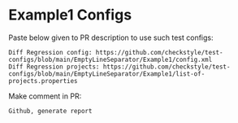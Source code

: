 # Example1 Configs
Paste below given to PR description to use such test configs:
```
Diff Regression config: https://github.com/checkstyle/test-configs/blob/main/EmptyLineSeparator/Example1/config.xml
Diff Regression projects: https://github.com/checkstyle/test-configs/blob/main/EmptyLineSeparator/Example1/list-of-projects.properties
```
Make comment in PR:
```
Github, generate report
```
